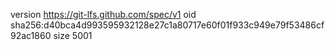 version https://git-lfs.github.com/spec/v1
oid sha256:d40bca4d993595932128e27c1a80717e60f01f933c949e79f53486cf92ac1860
size 5001
